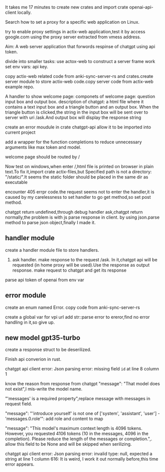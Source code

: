 It takes me 17 minutes to create new crates and import crate openai-api-client locally.

Search how to set a proxy for a specific web application on Linux.

try to enable proxy settings in actix-web application,test it by access google.com using the proxy server extracted from vmess address.

Aim: A web server application that forwords respinse of chatgpt using api token.

divide into smaller tasks:
use actox-web to construct a server frame work
set env vars: api key.

copy actix-web related code from anki-sync-server-rs and crates.create server module to store actix-web code.copy server code from actix-web example repo. 

A handler to show welcome page: 
componets of welcome page: question input box and output box.
description of chatgpt: a html file where it contains a text input box and a triangle button and an output box.
When the triangle button is clicked,the string in the input box will be sent over to server with uri /ask.And output box will display the response string

create an error moudule in crate chatgpt-api allow it to be imported into current project

add a wrapper for the function completions to reduce unnecessary arguments like max token and model.

welcome page should be routed by /

Now test on windows,when enter /,html file is printed on browser in plain text.To fix it,import crate actix-files,but Specified path is not a directory: "/static/".It seems the static folder should be placed in the same dir as executable

encounter 405 errpr code.the request seems not to enter the handler,it is caused by my carelessness to set handler to go get method,so set post method.

chatgpt return undefined,through debug handler ask,chatgpt return normally,the problem is with js parse response in client. by using json.parse method to parse json object,finally I made it.

## handler module
create a handler module file to store handlers.
1. ask handler. make response to the request /ask. In it,chatgpt api will be requested (in home proxy will be used).Use the response as output response. make request to chatgpt and get its response
 
 parse api token of openai from env var


## error module
create an enum named Error.
copy code from anki-sync-server-rs


create a global var for vpi url
add str::parse error to ereror,find no error handling in it,so give up.
## new model gpt35-turbo
create a response struct to be deserilized.

Finish api converion in rust.

chatgpt api client error: Json parsing error: missing field `id` at line 8 column 1

know the reason from response from chatgpt \"message\": \"That model does not exist\",I mis-write the model name.

\"'messages' is a required property\",replace message with messages in request field.

\"message\": \"'introduce yourself' is not one of ['system', 'assistant', 'user'] - 'messages.0.role'\": add role and content to map 

\"message\": \"This model's maximum context length is 4096 tokens. However, you requested 4106 tokens (10 in the messages, 4096 in the completion). Please reduce the length of the messages or completion.\",\. allow this field to be None and will be skipped when serilizing.

chatgpt api client error: Json parsing error: invalid type: null, expected a string at line 1 column 616: It is weird, I work it out normally before,this time error appears. 